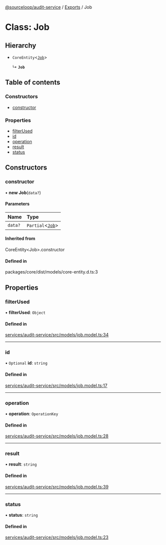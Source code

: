 [@sourceloop/audit-service](../README.md) / [Exports](../modules.md) / Job

# Class: Job

## Hierarchy

- `CoreEntity`<[`Job`](Job.md)\>

  ↳ **`Job`**

## Table of contents

### Constructors

- [constructor](Job.md#constructor)

### Properties

- [filterUsed](Job.md#filterused)
- [id](Job.md#id)
- [operation](Job.md#operation)
- [result](Job.md#result)
- [status](Job.md#status)

## Constructors

### constructor

• **new Job**(`data?`)

#### Parameters

| Name | Type |
| :------ | :------ |
| `data?` | `Partial`<[`Job`](Job.md)\> |

#### Inherited from

CoreEntity<Job\>.constructor

#### Defined in

packages/core/dist/models/core-entity.d.ts:3

## Properties

### filterUsed

• **filterUsed**: `Object`

#### Defined in

[services/audit-service/src/models/job.model.ts:34](https://github.com/sourcefuse/loopback4-microservice-catalog/blob/d35fdb3f0/services/audit-service/src/models/job.model.ts#L34)

___

### id

• `Optional` **id**: `string`

#### Defined in

[services/audit-service/src/models/job.model.ts:17](https://github.com/sourcefuse/loopback4-microservice-catalog/blob/d35fdb3f0/services/audit-service/src/models/job.model.ts#L17)

___

### operation

• **operation**: `OperationKey`

#### Defined in

[services/audit-service/src/models/job.model.ts:28](https://github.com/sourcefuse/loopback4-microservice-catalog/blob/d35fdb3f0/services/audit-service/src/models/job.model.ts#L28)

___

### result

• **result**: `string`

#### Defined in

[services/audit-service/src/models/job.model.ts:39](https://github.com/sourcefuse/loopback4-microservice-catalog/blob/d35fdb3f0/services/audit-service/src/models/job.model.ts#L39)

___

### status

• **status**: `string`

#### Defined in

[services/audit-service/src/models/job.model.ts:23](https://github.com/sourcefuse/loopback4-microservice-catalog/blob/d35fdb3f0/services/audit-service/src/models/job.model.ts#L23)
